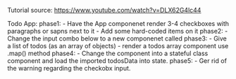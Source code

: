 Tutorial source:
https://www.youtube.com/watch?v=DLX62G4lc44

Todo App:
phase1: - Have the App componenet render 3-4 checkboxes with paragraphs or sapns next to it - Add some hard-coded items on it
phase2: - Change the input combo below to a new componenet called <TodoItem>
phase3: - Give a list of todos (as an array of objects) - render a todos array component use .map() method
phase4: - Change the <App> component into a stateful class component and load the imported todosData into state.
phase5: - Ger rid of the warning regarding the checkobx input.

<!-- phase4: - Change the <App /> component into a stateful class component and load the imported "todosData" into state. -->

